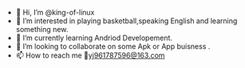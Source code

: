 - 👋 Hi, I’m @king-of-linux
- 👀 I’m interested in playing basketball,speaking English and learning something new.
- 🌱 I’m currently learning Andriod Developement.
- 💞️ I’m looking to collaborate on some Apk or App buisness .
- 📫 How to reach me :email:yj961787596@163.com

<!---
king-of-linux/king-of-linux is a ✨ special ✨ repository because its `README.md` (this file) appears on your GitHub profile.
You can click the Preview link to take a look at your changes.
--->
